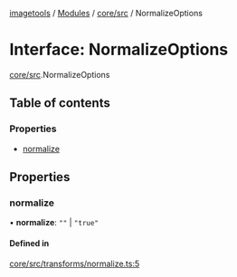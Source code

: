 [imagetools](../README.md) / [Modules](../modules.md) / [core/src](../modules/core_src.md) / NormalizeOptions

# Interface: NormalizeOptions

[core/src](../modules/core_src.md).NormalizeOptions

## Table of contents

### Properties

- [normalize](core_src.NormalizeOptions.md#normalize)

## Properties

### normalize

• **normalize**: ``""`` \| ``"true"``

#### Defined in

[core/src/transforms/normalize.ts:5](https://github.com/JonasKruckenberg/imagetools/blob/0016446/packages/core/src/transforms/normalize.ts#L5)
